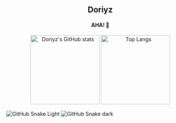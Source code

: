 

<h2 align="center"> Doriyz </h2>

<h4 align="center">AHA! 👋</h4>

<!--
**Doriyz/Doriyz** is a ✨ _special_ ✨ repository because its `README.md` (this file) appears on your GitHub profile.

Here are some ideas to get you started:

- 🔭 I’m currently working on ...
- 🌱 I’m currently learning ...
- 👯 I’m looking to collaborate on ...
- 🤔 I’m looking for help with ...
- 💬 Ask me about ...
- 📫 How to reach me: ...
- 😄 Pronouns: ...
- ⚡ Fun fact: ...
-->


<div align="center"> 
<img src="https://github-readme-stats.vercel.app/api?username=Doriyz&show_icons=true&theme=tokyonight" alt="Doriyz's GitHub stats" height="185px"/> 

<img src="https://github-readme-stats.vercel.app/api/top-langs/?username=Doriyz&layout=compact&langs_count=8&role=OWNER,COLLABORATOR" alt="Top Langs" height="185px"/>   
</div>

![GitHub Snake Light](https://gist.githubusercontent.com/GZTimeWalker/62c190858bed9a108ce5811f715d2e55/raw/github-snake.svg#gh-light-mode-only)
![GitHub Snake dark](https://gist.githubusercontent.com/GZTimeWalker/62c190858bed9a108ce5811f715d2e55/raw/github-snake-dark.svg#gh-dark-mode-only)
